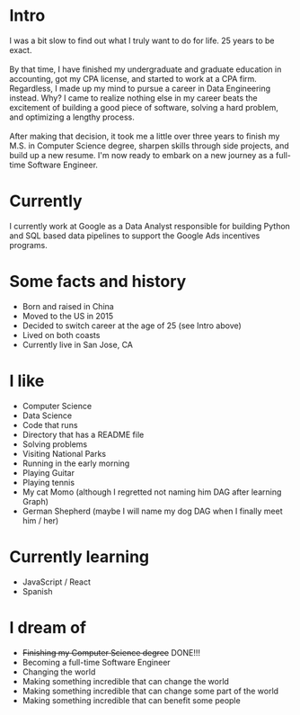 
# Intro

I was a bit slow to find out what I truly want to do for life. 25 years to be exact.\
\
By that time, I have finished my undergraduate and graduate education in accounting,
got my CPA license, and started to work at a CPA firm.
Regardless, I made up my mind to pursue a career in Data Engineering instead.
Why? I came to realize nothing else in my career beats the excitement of building a good piece of software,
solving a hard problem, and optimizing a lengthy process.\
\
After making that decision, it took me a little over three years to finish my M.S. in Computer Science degree, sharpen skills through side projects, and build up a new resume.
I'm now ready to embark on a new journey as a full-time Software Engineer.

# Currently

I currently work at Google as a Data Analyst responsible for building Python and SQL based data pipelines to support the Google Ads incentives programs.

# Some facts and history

- Born and raised in China
- Moved to the US in 2015
- Decided to switch career at the age of 25 (see Intro above)
- Lived on both coasts
- Currently live in San Jose, CA

# I like

- Computer Science
- Data Science
- Code that runs
- Directory that has a README file
- Solving problems
- Visiting National Parks
- Running in the early morning
- Playing Guitar
- Playing tennis
- My cat Momo (although I regretted not naming him DAG after learning Graph)
- German Shepherd (maybe I will name my dog DAG when I finally meet him / her)

# Currently learning

- JavaScript / React
- Spanish

# I dream of

- <del>Finishing my Computer Science degree</del> DONE!!!
- Becoming a full-time Software Engineer
- Changing the world
- Making something incredible that can change the world
- Making something incredible that can change some part of the world
- Making something incredible that can benefit some people